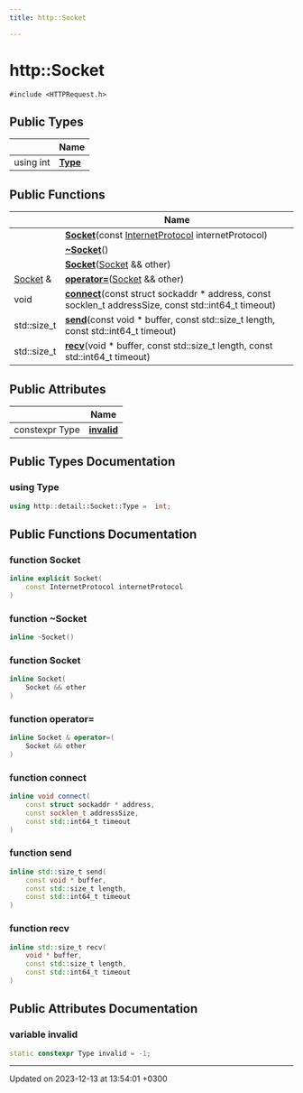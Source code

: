 ```yaml
---
title: http::Socket

---
```


# http::Socket






`#include <HTTPRequest.h>`

## Public Types

|                | Name           |
| -------------- | -------------- |
| using int | **[Type](Classes/classhttp_1_1detail_1_1Socket.md#using-type)**  |

## Public Functions

|                | Name           |
| -------------- | -------------- |
| | **[Socket](Classes/classhttp_1_1detail_1_1Socket.md#function-socket)**(const [InternetProtocol](Namespaces/namespacehttp.md#enum-internetprotocol) internetProtocol) |
| | **[~Socket](Classes/classhttp_1_1detail_1_1Socket.md#function-~socket)**() |
| | **[Socket](Classes/classhttp_1_1detail_1_1Socket.md#function-socket)**([Socket](Classes/classhttp_1_1detail_1_1Socket.md) && other) |
| [Socket](Classes/classhttp_1_1detail_1_1Socket.md) & | **[operator=](Classes/classhttp_1_1detail_1_1Socket.md#function-operator=)**([Socket](Classes/classhttp_1_1detail_1_1Socket.md) && other) |
| void | **[connect](Classes/classhttp_1_1detail_1_1Socket.md#function-connect)**(const struct sockaddr * address, const socklen_t addressSize, const std::int64_t timeout) |
| std::size_t | **[send](Classes/classhttp_1_1detail_1_1Socket.md#function-send)**(const void * buffer, const std::size_t length, const std::int64_t timeout) |
| std::size_t | **[recv](Classes/classhttp_1_1detail_1_1Socket.md#function-recv)**(void * buffer, const std::size_t length, const std::int64_t timeout) |

## Public Attributes

|                | Name           |
| -------------- | -------------- |
| constexpr Type | **[invalid](Classes/classhttp_1_1detail_1_1Socket.md#variable-invalid)**  |

## Public Types Documentation

### using Type

```cpp
using http::detail::Socket::Type =  int;
```


## Public Functions Documentation

### function Socket

```cpp
inline explicit Socket(
    const InternetProtocol internetProtocol
)
```


### function ~Socket

```cpp
inline ~Socket()
```


### function Socket

```cpp
inline Socket(
    Socket && other
)
```


### function operator=

```cpp
inline Socket & operator=(
    Socket && other
)
```


### function connect

```cpp
inline void connect(
    const struct sockaddr * address,
    const socklen_t addressSize,
    const std::int64_t timeout
)
```


### function send

```cpp
inline std::size_t send(
    const void * buffer,
    const std::size_t length,
    const std::int64_t timeout
)
```


### function recv

```cpp
inline std::size_t recv(
    void * buffer,
    const std::size_t length,
    const std::int64_t timeout
)
```


## Public Attributes Documentation

### variable invalid

```cpp
static constexpr Type invalid = -1;
```


-------------------------------

Updated on 2023-12-13 at 13:54:01 +0300